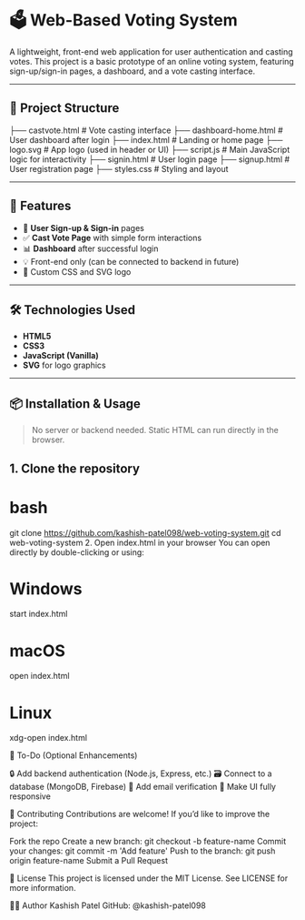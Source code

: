 # 🗳️ Web-Based Voting System

A lightweight, front-end web application for user authentication and casting votes. This project is a basic prototype of an online voting system, featuring sign-up/sign-in pages, a dashboard, and a vote casting interface.

---

## 📁 Project Structure

├── castvote.html                         # Vote casting interface
├── dashboard-home.html                   # User dashboard after login
├── index.html                            # Landing or home page
├── logo.svg                              # App logo (used in header or UI)
├── script.js                             # Main JavaScript logic for interactivity
├── signin.html                           # User login page
├── signup.html                           # User registration page
├── styles.css                            # Styling and layout

 
---

## 🚀 Features

- 🧾 **User Sign-up & Sign-in** pages
- ✅ **Cast Vote Page** with simple form interactions
- 📊 **Dashboard** after successful login
- 💡 Front-end only (can be connected to backend in future)
- 🎨 Custom CSS and SVG logo

---

## 🛠️ Technologies Used

- **HTML5**
- **CSS3**
- **JavaScript (Vanilla)**
- **SVG** for logo graphics

---

## 📦 Installation & Usage

> No server or backend needed. Static HTML can run directly in the browser.



## 1. Clone the repository


# bash
git clone https://github.com/kashish-patel098/web-voting-system.git
cd web-voting-system
2. Open index.html in your browser
You can open directly by double-clicking or using:


# Windows
start index.html


# macOS
open index.html


# Linux
xdg-open index.html



📌 To-Do (Optional Enhancements)

🔒 Add backend authentication (Node.js, Express, etc.)
🗃️ Connect to a database (MongoDB, Firebase)
📧 Add email verification
📱 Make UI fully responsive


🤝 Contributing
Contributions are welcome!
If you’d like to improve the project:

Fork the repo
Create a new branch: git checkout -b feature-name
Commit your changes: git commit -m 'Add feature'
Push to the branch: git push origin feature-name
Submit a Pull Request

📄 License
This project is licensed under the MIT License. See LICENSE for more information.

🙋‍♂️ Author
Kashish Patel
GitHub: @kashish-patel098
